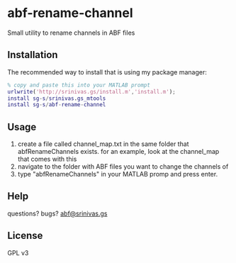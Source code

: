 # abf-rename-channel

Small utility to rename channels in ABF files

## Installation 

The recommended way to install that is using my package manager:

```matlab
% copy and paste this into your MATLAB prompt 
urlwrite('http://srinivas.gs/install.m','install.m');
install sg-s/srinivas.gs_mtools
install sg-s/abf-rename-channel
```

## Usage 

1. create a file called channel_map.txt in the same folder that abfRenameChannels exists. for an example, look at the channel_map that comes with this
2. navigate to the folder with ABF files you want to change the channels of
3. type "abfRenameChannels" in your MATLAB promp and press enter.

## Help

questions? bugs? abf@srinivas.gs

## License

GPL v3